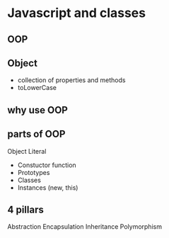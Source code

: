 # Javascript and classes

## OOP

## Object
- collection of properties and methods
- toLowerCase

## why use OOP

## parts of OOP
Object Literal

- Constuctor function
- Prototypes
- Classes
- Instances (new, this)


## 4 pillars
Abstraction
Encapsulation
Inheritance
Polymorphism